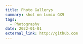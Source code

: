 ```yaml
---
title: Photo Gallerys
summary: shot on Lumix GX9
tags:
  - Photography
date: 2022-01-01
external_link: http://github.com
---
```

